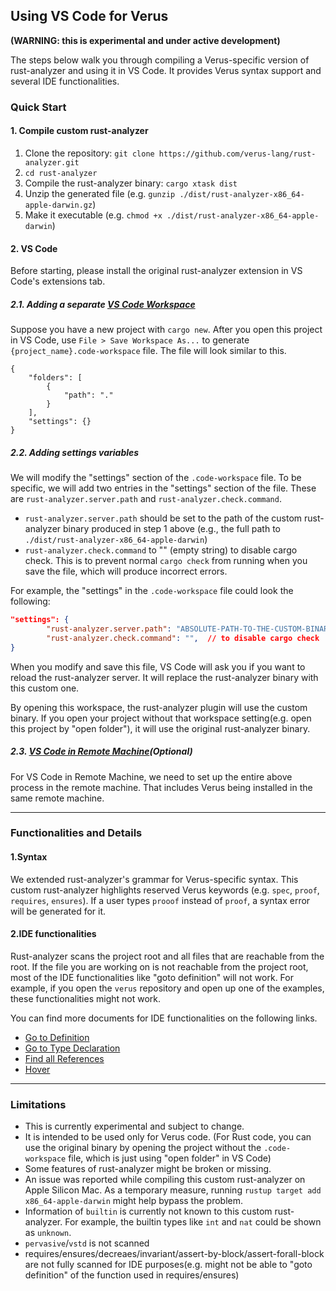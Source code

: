 ## Using VS Code for Verus

**(WARNING: this is experimental and under active development)**

The steps below walk you through compiling a Verus-specific version of rust-analyzer and using it in VS Code. It provides Verus syntax support and several IDE functionalities.


### Quick Start

#### 1. Compile custom rust-analyzer

1. Clone the repository: `git clone https://github.com/verus-lang/rust-analyzer.git`
2. `cd rust-analyzer`
3. Compile the rust-analyzer binary: `cargo xtask dist`
4. Unzip the generated file (e.g. `gunzip ./dist/rust-analyzer-x86_64-apple-darwin.gz`)
5. Make it executable (e.g. `chmod +x ./dist/rust-analyzer-x86_64-apple-darwin`)



#### 2. VS Code
Before starting, please install the original rust-analyzer extension in VS Code's extensions tab.

##### 2.1. Adding a separate [VS Code Workspace](https://code.visualstudio.com/docs/editor/workspaces)
Suppose you have a new project with `cargo new`. After you open this project in VS Code, use `File > Save Workspace As...` to generate `{project_name}.code-workspace` file. The file will look similar to this.

```
{
	"folders": [
		{
			"path": "."
		}
	],
	"settings": {}
}
```


##### 2.2. Adding settings variables
We will modify the "settings" section of the `.code-workspace` file. To be specific, we will add two entries in the "settings" section of the file. These are `rust-analyzer.server.path` and `rust-analyzer.check.command`.

- `rust-analyzer.server.path` should be set to the path of the custom rust-analyzer binary produced in step 1 above (e.g., the full path to `./dist/rust-analyzer-x86_64-apple-darwin`)
- `rust-analyzer.check.command` to "" (empty string) to disable cargo check. This is to prevent normal `cargo check` from running when you save the file, which will produce incorrect errors.

For example, the "settings" in the `.code-workspace` file could look the following:
```json
"settings": {
        "rust-analyzer.server.path": "ABSOLUTE-PATH-TO-THE-CUSTOM-BINARY",
        "rust-analyzer.check.command": "",  // to disable cargo check
}
```

When you modify and save this file, VS Code will ask you if you want to reload the rust-analyzer server. It will replace the rust-analyzer binary with this custom one.

By opening this workspace, the rust-analyzer plugin will use the custom binary. If you open your project without that workspace setting(e.g. open this project by "open folder"), it will use the original rust-analyzer binary.


##### 2.3. [VS Code in Remote Machine](https://code.visualstudio.com/docs/remote/ssh)(Optional)
For VS Code in Remote Machine, we need to set up the entire above process in the remote machine. That includes Verus being installed in the same remote machine.




---
### Functionalities and Details

#### 1.Syntax
We extended rust-analyzer's grammar for Verus-specific syntax. This custom rust-analyzer highlights reserved Verus keywords (e.g. `spec`, `proof`, `requires`, `ensures`). If a user types `prooof` instead of `proof`, a syntax error will be generated for it.


#### 2.IDE functionalities
Rust-analyzer scans the project root and all files that are reachable from the root. If the file you are working on is not reachable from the project root, most of the IDE functionalities like "goto definition" will not work. For example, if you open the `verus` repository and open up one of the examples, these functionalities might not work.

You can find more documents for IDE functionalities on the following links.
- [Go to Definition](https://rust-analyzer.github.io/manual.html#go-to-definition)
- [Go to Type Declaration](https://rust-analyzer.github.io/manual.html#go-to-type-definition)
- [Find all References](https://rust-analyzer.github.io/manual.html#find-all-references)
- [Hover](https://rust-analyzer.github.io/manual.html#hover)


---
### Limitations
- This is currently experimental and subject to change.
- It is intended to be used only for Verus code. (For Rust code, you can use the original binary by opening the project without the `.code-workspace` file, which is just using "open folder" in VS Code)
- Some features of rust-analyzer might be broken or missing.
- An issue was reported while compiling this custom rust-analyzer on Apple Silicon Mac. As a temporary measure, running `rustup target add x86_64-apple-darwin` might help bypass the problem.
- Information of `builtin` is currently not known to this custom rust-analyzer. For example, the builtin types like `int` and `nat` could be shown as `unknown`.
- `pervasive`/`vstd` is not scanned
- requires/ensures/decreaes/invariant/assert-by-block/assert-forall-block are not fully scanned for IDE purposes(e.g. might not be able to "goto definition" of the function used in requires/ensures)
